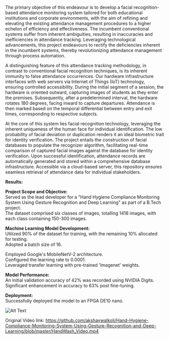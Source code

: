 The primary objective of this endeavour is to develop a facial recognition-based attendance monitoring system tailored for both educational institutions and corporate environments, with the aim of refining and elevating the existing attendance management procedures to a higher echelon of efficiency and effectiveness. The incumbent conventional systems suffer from inherent ambiguities, resulting in inaccuracies and inefficiencies in attendance tracking. Leveraging technological advancements, this project endeavours to rectify the deficiencies inherent in the incumbent systems, thereby revolutionizing attendance management through process automation.

A distinguishing feature of this attendance tracking methodology, in contrast to conventional facial recognition techniques, is its inherent immunity to false attendance occurrences. Our hardware infrastructure interfaces with web servers via Internet of Things (IoT) technology, ensuring controlled accessibility. During the initial segment of a session, the hardware is oriented outward, capturing images of students as they enter the premises. Subsequently, after a predetermined interval, the hardware rotates 180 degrees, facing inward to capture departures. Attendance is then marked based on the temporal differential between entry and exit times, corresponding to respective subjects.

At the core of this system lies facial recognition technology, leveraging the inherent uniqueness of the human face for individual identification. The low probability of facial deviation or duplication renders it an ideal biometric trait for identity verification. The project entails the construction of facial databases to populate the recognizer algorithm, facilitating real-time comparison of captured facial images against the database for identity verification. Upon successful identification, attendance records are automatically generated and stored within a comprehensive database infrastructure. Accessible via a cloud-based server, this repository ensures seamless retrieval of attendance data for individual stakeholders.

**Results:**

**Project Scope and Objective:**  
Served as the lead developer for a "Hand Hygiene Compliance Monitoring System Using Gesture Recognition and Deep Learning" as part of a B.Tech project.  
The dataset comprised six classes of images, totalling 1418 images, with each class containing 150-300 images.  

**Machine Learning Model Development:**  
Utilized 90% of the dataset for training, with the remaining 10% allocated for testing.  
Adopted a batch size of 16.  

Employed Google's MobileNetV-2 architecture.  
Configured the learning rate to 0.0001.  
Leveraged transfer learning with pre-trained 'Imagenet' weights.  

**Model Performance:**  
An initial validation accuracy of 42% was recorded using NVIDIA Digits.  
Significant enhancement in accuracy to 63% post fine-tuning.  

**Deployment:**  
Successfully deployed the model to an FPGA DE10 nano.


![Alt Text]()

Original Video link: https://github.com/akshaywalkoli/Hand-Hygiene-Compliance-Monitoring-System-Using-Gesture-Recognition-and-Deep-Learning/blob/master/HandWash_Video.mp4
